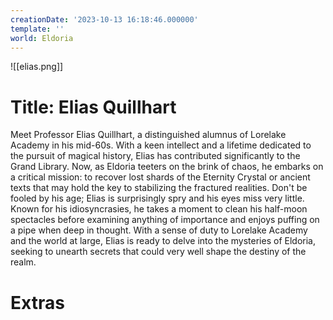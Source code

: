 ```yaml
---
creationDate: '2023-10-13 16:18:46.000000'
template: ''
world: Eldoria
---
```

![[elias.png]]

# Title: Elias Quillhart

Meet Professor Elias Quillhart, a distinguished alumnus of Lorelake Academy in his mid-60s. With a keen intellect and a lifetime dedicated to the pursuit of magical history, Elias has contributed significantly to the Grand Library. Now, as Eldoria teeters on the brink of chaos, he embarks on a critical mission: to recover lost shards of the Eternity Crystal or ancient texts that may hold the key to stabilizing the fractured realities.
Don't be fooled by his age; Elias is surprisingly spry and his eyes miss very little. Known for his idiosyncrasies, he takes a moment to clean his half-moon spectacles before examining anything of importance and enjoys puffing on a pipe when deep in thought. With a sense of duty to Lorelake Academy and the world at large, Elias is ready to delve into the mysteries of Eldoria, seeking to unearth secrets that could very well shape the destiny of the realm.

# Extras

